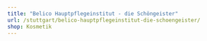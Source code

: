 ```yaml
---
title: "Belico Hauptpflegeinstitut - die Schöngeister"
url: /stuttgart/belico-hauptpflegeinstitut-die-schoengeister/
shop: Kosmetik
---
```

